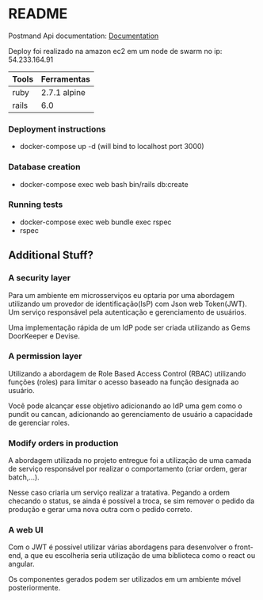 # README

Postmand Api documentation: [Documentation](https://www.getpostman.com/collections/3efab90286afbc0666fb)

Deploy foi realizado na amazon ec2 em um node de swarm no ip: 54.233.164.91

Tools | Ferramentas
--------- | ------
ruby        | 2.7.1 alpine
rails       | 6.0

### Deployment instructions

- docker-compose up -d (will bind to localhost port 3000)

### Database creation

- docker-compose exec web bash bin/rails db:create

### Running tests

- docker-compose exec web bundle exec rspec
- rspec


## Additional Stuff?

### A security layer

Para um ambiente em microsserviços eu optaria por uma abordagem utilizando um provedor de identificação(IsP) com Json web Token(JWT). Um serviço responsável pela autenticação e gerenciamento de usuários.

Uma implementação rápida de um IdP pode ser criada utilizando as Gems DoorKeeper e Devise.


### A permission layer

Utilizando a abordagem de Role Based Access Control (RBAC) utilizando funções (roles) para limitar o acesso baseado na função designada ao usuário.

Você pode alcançar esse objetivo adicionando ao IdP uma gem como o pundit ou cancan, adicionando ao gerenciamento de usuário a capacidade de gerenciar roles.

### Modify orders in production

A abordagem utilizada no projeto entregue foi a utilização de uma camada de serviço responsável por realizar o comportamento (criar ordem, gerar batch,...). 

Nesse caso criaria um serviço realizar a tratativa. Pegando a ordem checando o status, se ainda é possível a troca, se sim remover o pedido da produção e gerar uma nova outra com o pedido correto. 


### A web UI

Com o JWT é possível utilizar várias abordagens para desenvolver o front-end, a que eu escolheria seria utilização de uma biblioteca como o react ou angular. 

Os componentes gerados podem ser utilizados em um ambiente móvel posteriormente.
